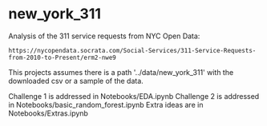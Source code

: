 # new_york_311
Analysis of the 311 service requests from NYC Open Data:

    https://nycopendata.socrata.com/Social-Services/311-Service-Requests-from-2010-to-Present/erm2-nwe9

This projects assumes there is a path '../data/new_york_311' with the downloaded csv or a sample of the data.

Challenge 1 is addressed in Notebooks/EDA.ipynb
Challenge 2 is addressed in Notebooks/basic_random_forest.ipynb
Extra ideas are in Notebooks/Extras.ipynb
